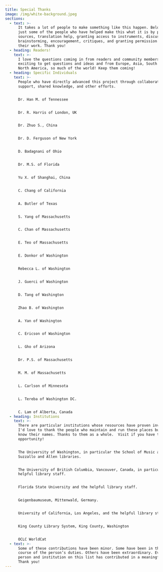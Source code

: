 ```yaml
---
title: Special Thanks
image: /img/white-background.jpeg
sections:
  - text: >-
      It takes a lot of people to make something like this happen. Below are
      just some of the people who have helped make this what it is by providing
      sources, translation help, granting access to instruments, discussions,
      brainstorming, encouragement, critiques, and granting permission to reuse
      their work. Thank you!
  - heading: Readers!
    text: >-
      I love the questions coming in from readers and community members! It's
      exciting to get questions and ideas and from Europe, Asia, South america,
      North America, so much of the world! Keep them coming!
  - heading: Specific Individuals
    text: >-
      People who have directly advanced this project through collaboration,
      support, shared knowledge, and other efforts.


      Dr. Han M. of Tennessee


      Dr. R. Harris of London, UK


      Dr. Zhuo S., China


      Dr. D. Ferguson of New York


      D. Badagnani of Ohio


      Dr. M.S. of Florida


      Yu X. of Shanghai, China


      C. Chang of California


      A. Butler of Texas


      S. Yang of Massachusetts


      C. Chan of Massachusetts


      E. Teo of Massachusetts


      E. Donkor of Washington


      Rebecca L. of Washington


      J. Guerci of Washington


      D. Tang of Washington


      Zhao B. of Washington


      A. Yan of Washington


      C. Ericson of Washington


      L. Gho of Arizona


      Dr. P.S. of Massachusetts


      M. M. of Massachusetts


      L. Carlson of Minnesota


      L. Tereba of Washington DC.


      C. Lam of Alberta, Canada
  - heading: Institutions
    text: >-
      There are particular institutions whose resources have proven invaluable.
      I'd love to thank the people who maintain and run these places but I don't
      know their names. Thanks to them as a whole.  Visit if you have the
      opportunity!


      The University of Washington, in particular the School of Music and the
      Suzzallo and Allen libraries.


      The University of British Columbia, Vancouver, Canada, in particular the
      helpful library staff.


      Florida State University and the helpful library staff.


      Geigenbaumuseum, Mittenwald, Germany.


      University of California, Los Angeles, and the helpful library staff.


      King County Library System, King County, Washington


      OCLC WorldCat
  - text: >-
      Some of these contributions have been minor. Some have been in the normal
      course of the person’s duties. Others have been extraordinary. Every
      person and institution on this list has contributed in a meaningful way.
      Thank you!
---
```


